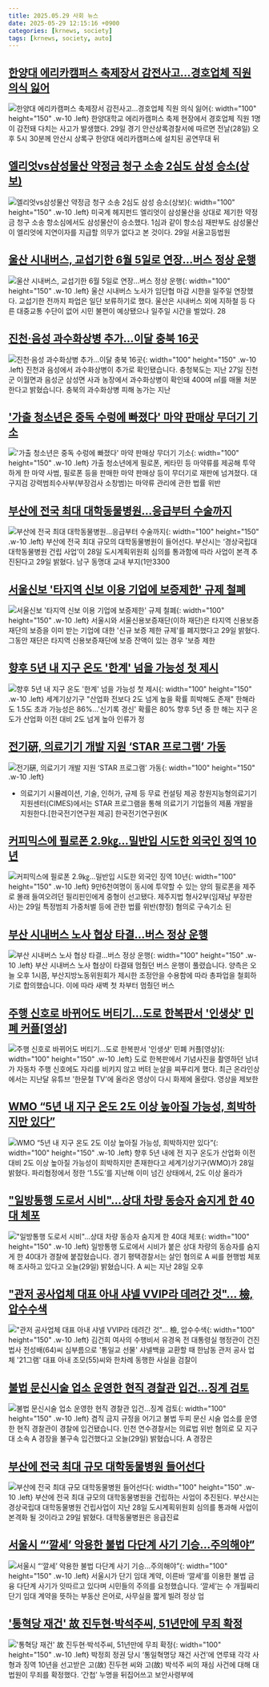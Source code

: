 ```yaml
---
title: 2025.05.29 사회 뉴스
date: 2025-05-29 12:15:16 +0900
categories: [krnews, society]
tags: [krnews, society, auto]
---
```

## [한양대 에리카캠퍼스 축제장서 감전사고…경호업체 직원 의식 잃어](https://n.news.naver.com/mnews/article/421/0008280991)

![한양대 에리카캠퍼스 축제장서 감전사고…경호업체 직원 의식 잃어](https://mimgnews.pstatic.net/image/origin/421/2025/05/29/8280991.jpg?type=nf220_150){: width="100" height="150" .w-10 .left}
한양대학교 에리카캠퍼스 축제 현장에서 경호업체 직원 1명이 감전돼 다치는 사고가 발생했다. 29일 경기 안산상록경찰서에 따르면 전날(28일) 오후 5시 30분께 안산시 상록구 한양대 에리카캠퍼스에 설치된 공연무대 뒤

## [엘리엇vs삼성물산 약정금 청구 소송 2심도 삼성 승소(상보)](https://n.news.naver.com/mnews/article/018/0006026312)

![엘리엇vs삼성물산 약정금 청구 소송 2심도 삼성 승소(상보)](https://mimgnews.pstatic.net/image/origin/018/2025/05/29/6026312.jpg?type=nf220_150){: width="100" height="150" .w-10 .left}
미국계 헤지펀드 엘리엇이 삼성물산을 상대로 제기한 약정금 청구 소송 항소심에서도 삼성물산이 승소했다. 1심과 같이 항소심 재판부도 삼성물산이 엘리엇에 지연이자를 지급할 의무가 없다고 본 것이다. 29일 서울고등법원

## [울산 시내버스, 교섭기한 6월 5일로 연장…버스 정상 운행](https://n.news.naver.com/mnews/article/011/0004490796)

![울산 시내버스, 교섭기한 6월 5일로 연장…버스 정상 운행](https://mimgnews.pstatic.net/image/origin/011/2025/05/28/4490796.jpg?type=nf220_150){: width="100" height="150" .w-10 .left}
울산 시내버스 노사가 임단협 마감 시한을 일주일 연장했다. 교섭기한 전까지 파업은 일단 보류하기로 했다. 울산은 시내버스 외에 지하철 등 다른 대중교통 수단이 없어 시민 불편이 예상됐으나 일주일 시간을 벌었다. 28

## [진천·음성 과수화상병 추가…이달 충북 16곳](https://n.news.naver.com/mnews/article/056/0011961007)

![진천·음성 과수화상병 추가…이달 충북 16곳](https://mimgnews.pstatic.net/image/origin/056/2025/05/29/11961007.jpg?type=nf220_150){: width="100" height="150" .w-10 .left}
진천과 음성에서 과수화상병이 추가로 확인됐습니다. 충청북도는 지난 27일 진천군 이월면과 음성군 삼성면 사과 농장에서 과수화상병이 확인돼 400여 ㎡를 매몰 처분한다고 밝혔습니다. 충북의 과수화상병 피해 농가는 지난

## ['가출 청소년은 중독 수렁에 빠졌다' 마약 판매상 무더기 기소](https://n.news.naver.com/mnews/article/003/0013273442)

!['가출 청소년은 중독 수렁에 빠졌다' 마약 판매상 무더기 기소](https://mimgnews.pstatic.net/image/origin/003/2025/05/29/13273442.jpg?type=nf220_150){: width="100" height="150" .w-10 .left}
가출 청소년에게 필로폰, 케타민 등 마약류를 제공해 투약하게 한 마약 사범, 필로폰 등을 판매한 마약 판매상 등이 무더기로 재판에 넘겨졌다. 대구지검 강력범죄수사부(부장검사 소창범)는 마약류 관리에 관한 법률 위반

## [부산에 전국 최대 대학동물병원…응급부터 수술까지](https://n.news.naver.com/mnews/article/005/0001779734)

![부산에 전국 최대 대학동물병원…응급부터 수술까지](https://mimgnews.pstatic.net/image/origin/005/2025/05/29/1779734.jpg?type=nf220_150){: width="100" height="150" .w-10 .left}
부산에 전국 최대 규모의 대학동물병원이 들어선다. 부산시는 ‘경상국립대 대학동물병원 건립 사업’이 28일 도시계획위원회 심의를 통과함에 따라 사업이 본격 추진된다고 29일 밝혔다. 남구 동명대 교내 부지(1만3300

## [서울신보 '타지역 신보 이용 기업에 보증제한' 규제 철폐](https://n.news.naver.com/mnews/article/001/0015419005)

![서울신보 '타지역 신보 이용 기업에 보증제한' 규제 철폐](https://mimgnews.pstatic.net/image/origin/001/2025/05/29/15419005.jpg?type=nf220_150){: width="100" height="150" .w-10 .left}
서울시와 서울신용보증재단(이하 재단)은 타지역 신용보증재단의 보증을 이미 받는 기업에 대한 '신규 보증 제한 규제'를 폐지했다고 29일 밝혔다. 그동안 재단은 타지역 신용보증재단에 보증 잔액이 있는 경우 '보증 제한

## [향후 5년 내 지구 온도 '한계' 넘을 가능성 첫 제시](https://n.news.naver.com/mnews/article/001/0015416232)

![향후 5년 내 지구 온도 '한계' 넘을 가능성 첫 제시](https://mimgnews.pstatic.net/image/origin/001/2025/05/28/15416232.jpg?type=nf220_150){: width="100" height="150" .w-10 .left}
세계기상기구 "산업화 전보다 2도 넘게 높을 확률 희박해도 존재" 한해라도 1.5도 초과 가능성은 86%…'신기록 경신' 확률은 80% 향후 5년 중 한 해는 지구 온도가 산업화 이전 대비 2도 넘게 높아 인류가 정

## [전기硏, 의료기기 개발 지원 ‘STAR 프로그램’ 가동](https://n.news.naver.com/mnews/article/016/0002477974)

![전기硏, 의료기기 개발 지원 ‘STAR 프로그램’ 가동](https://mimgnews.pstatic.net/image/origin/016/2025/05/29/2477974.jpg?type=nf220_150){: width="100" height="150" .w-10 .left}
- 의료기기 시뮬레이션, 기술, 인허가, 규제 등 무료 컨설팅 제공 창원지능형의료기기지원센터(CIMES)에서는 STAR 프로그램을 통해 의료기기 기업들의 제품 개발을 지원한다.[한국전기연구원 제공] 한국전기연구원(K

## [커피믹스에 필로폰 2.9㎏…밀반입 시도한 외국인 징역 10년](https://n.news.naver.com/mnews/article/001/0015418967)

![커피믹스에 필로폰 2.9㎏…밀반입 시도한 외국인 징역 10년](https://mimgnews.pstatic.net/image/origin/001/2025/05/29/15418967.jpg?type=nf220_150){: width="100" height="150" .w-10 .left}
9만6천여명이 동시에 투약할 수 있는 양의 필로폰을 제주로 몰래 들여오려던 필리핀인에게 중형이 선고됐다. 제주지법 형사2부(임재남 부장판사)는 29일 특정범죄 가중처벌 등에 관한 법률 위반(향정) 혐의로 구속기소 된

## [부산 시내버스 노사 협상 타결…버스 정상 운행](https://n.news.naver.com/mnews/article/449/0000310078)

![부산 시내버스 노사 협상 타결…버스 정상 운행](https://mimgnews.pstatic.net/image/origin/449/2025/05/28/310078.jpg?type=nf220_150){: width="100" height="150" .w-10 .left}
부산 시내버스 노사 협상이 타결돼 멈췄던 버스 운행이 풀렸습니다. 양측은 오늘 오후 1시쯤, 부산지방노동위원회가 제시한 조정안을 수용함에 따라 총파업을 철회하기로 합의했습니다. 이에 따라 새벽 첫 차부터 멈췄던 버스

## [주행 신호로 바뀌어도 버티기…도로 한복판서 '인생샷' 민폐 커플[영상]](https://n.news.naver.com/mnews/article/421/0008281487)

![주행 신호로 바뀌어도 버티기…도로 한복판서 '인생샷' 민폐 커플[영상]](https://mimgnews.pstatic.net/image/origin/421/2025/05/29/8281487.jpg?type=nf220_150){: width="100" height="150" .w-10 .left}
도로 한복판에서 기념사진을 촬영하던 남녀가 자동차 주행 신호에도 자리를 비키지 않고 버텨 눈살을 찌푸리게 했다. 최근 온라인상에서는 지난달 유튜브 '한문철 TV'에 올라온 영상이 다시 화제에 올랐다. 영상을 제보한

## [WMO “5년 내 지구 온도 2도 이상 높아질 가능성, 희박하지만 있다”](https://n.news.naver.com/mnews/article/023/0003907850)

![WMO “5년 내 지구 온도 2도 이상 높아질 가능성, 희박하지만 있다”](https://mimgnews.pstatic.net/image/origin/023/2025/05/28/3907850.jpg?type=nf220_150){: width="100" height="150" .w-10 .left}
향후 5년 내에 전 지구 온도가 산업화 이전 대비 2도 이상 높아질 가능성이 희박하지만 존재한다고 세계기상기구(WMO)가 28일 밝혔다. 파리협정에서 정한 ‘1.5도’를 지난해 이미 넘긴 상태에서, 2도 이상 올라가

## ["일방통행 도로서 시비"…상대 차량 동승자 숨지게 한 40대 체포](https://n.news.naver.com/mnews/article/055/0001262098)

!["일방통행 도로서 시비"…상대 차량 동승자 숨지게 한 40대 체포](https://mimgnews.pstatic.net/image/origin/055/2025/05/29/1262098.jpg?type=nf220_150){: width="100" height="150" .w-10 .left}
일방통행 도로에서 시비가 붙은 상대 차량의 동승자를 숨지게 한 40대가 경찰에 붙잡혔습니다. 경기 평택경찰서는 살인 혐의로 A 씨를 현행범 체포해 조사하고 있다고 오늘(29일) 밝혔습니다. A 씨는 지난 28일 오후

## ["관저 공사업체 대표 아내 샤넬 VVIP라 데려간 것"… 檢, 압수수색](https://n.news.naver.com/mnews/article/469/0000867363)

!["관저 공사업체 대표 아내 샤넬 VVIP라 데려간 것"… 檢, 압수수색](https://mimgnews.pstatic.net/image/origin/469/2025/05/29/867363.jpg?type=nf220_150){: width="100" height="150" .w-10 .left}
김건희 여사의 수행비서 유경옥 전 대통령실 행정관이 건진법사 전성배(64)씨 심부름으로 '통일교 선물' 샤넬백을 교환할 때 한남동 관저 공사 업체 '21그램' 대표 아내 조모(55)씨와 한차례 동행한 사실을 검찰이

## [불법 문신시술 업소 운영한 현직 경찰관 입건…징계 검토](https://n.news.naver.com/mnews/article/055/0001262121)

![불법 문신시술 업소 운영한 현직 경찰관 입건…징계 검토](https://mimgnews.pstatic.net/image/origin/055/2025/05/29/1262121.jpg?type=nf220_150){: width="100" height="150" .w-10 .left}
겸직 금지 규정을 어기고 불법 두피 문신 시술 업소를 운영한 현직 경찰관이 경찰에 입건됐습니다. 인천 연수경찰서는 의료법 위반 혐의로 모 지구대 소속 A 경장을 불구속 입건했다고 오늘(29일) 밝혔습니다. A 경장은

## [부산에 전국 최대 규모 대학동물병원 들어선다](https://n.news.naver.com/mnews/article/014/0005356280)

![부산에 전국 최대 규모 대학동물병원 들어선다](https://mimgnews.pstatic.net/image/origin/014/2025/05/29/5356280.jpg?type=nf220_150){: width="100" height="150" .w-10 .left}
부산에 전국 최대 규모의 대학동물병원을 건립하는 사업이 추진된다. 부산시는 경상국립대 대학동물병원 건립사업이 지난 28일 도시계획위원회 심의를 통과해 사업이 본격화 될 것이라고 29일 밝혔다. 대학동물병원은 응급진료

## [서울시 “‘깔세’ 악용한 불법 다단계 사기 기승…주의해야”](https://n.news.naver.com/mnews/article/056/0011961099)

![서울시 “‘깔세’ 악용한 불법 다단계 사기 기승…주의해야”](https://mimgnews.pstatic.net/image/origin/056/2025/05/29/11961099.jpg?type=nf220_150){: width="100" height="150" .w-10 .left}
서울시가 단기 임대 계약, 이른바 ‘깔세’를 이용한 불법 금융 다단계 사기가 잇따르고 있다며 시민들의 주의를 요청했습니다. ‘깔세’는 수 개월짜리 단기 임대 계약을 뜻하는 부동산 은어로, 사무실을 짧게 빌려 정상 업

## ['통혁당 재건' 故 진두현·박석주씨, 51년만에 무죄 확정](https://n.news.naver.com/mnews/article/018/0006026424)

!['통혁당 재건' 故 진두현·박석주씨, 51년만에 무죄 확정](https://mimgnews.pstatic.net/image/origin/018/2025/05/29/6026424.jpg?type=nf220_150){: width="100" height="150" .w-10 .left}
박정희 정권 당시 ‘통일혁명당 재건 사건’에 연루돼 각각 사형과 징역 10년을 선고받은 고(故) 진두현 씨와 고(故) 박석주 씨의 재심 사건에 대해 대법원이 무죄를 확정했다. ‘간첩’ 누명을 뒤집어쓰고 보안사령부에

